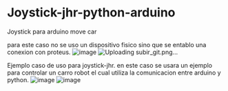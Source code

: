 # Joystick-jhr-python-arduino
Joystick para arduino move car

para este caso no se uso un dispositivo fisico sino que se entablo una conexion con proteus.
![image](https://user-images.githubusercontent.com/66834393/202835565-ac6801e3-f385-4ef4-a9e7-e1d8790157eb.png)
![Uploading subir_git.png…]()

Ejemplo caso de uso para joystick-jhr.
en este caso se usara un ejemplo para controlar un carro robot el cual utiliza la comunicacion entre arduino y python. 
![image](https://user-images.githubusercontent.com/66834393/202563099-a49f253e-c282-4533-885b-b1c6c3d02ae0.png)
![image](https://user-images.githubusercontent.com/66834393/202563143-2e53c69c-0731-43b1-b45d-b6c208168c44.png)
